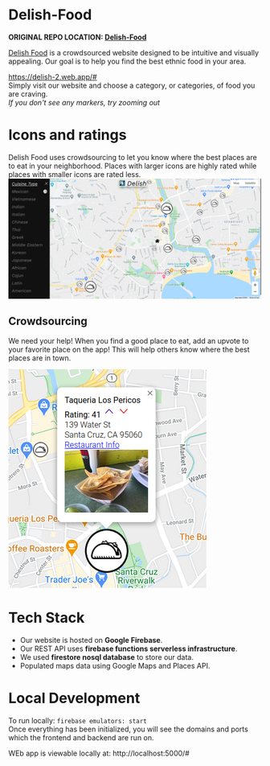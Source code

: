 # Delish-Food

**ORIGINAL REPO LOCATION: [Delish-Food](https://github.com/cyruskarsan/Delish-Food)**


[Delish Food](https://delish-2.web.app/#) is a crowdsourced website designed to be intuitive and visually appealing. Our goal is to help you find the best ethnic food in your area. 

https://delish-2.web.app/# \
Simply visit our website and choose a category, or categories, of food you are craving.\
*If you don't see any markers, try zooming out*

# Icons and ratings
Delish Food uses crowdsourcing to let you know where the best places are to eat in your neighborhood. Places with larger icons are highly rated while places with smaller icons are rated less.
![map](readme-images/map_update.png)

## Crowdsourcing
We need your help! When you find a good place to eat, add an upvote to your favorite place on the app! This will help others know where the best places are in town. 

![upvote](readme-images/pericos.png)

# Tech Stack
* Our website is hosted on **Google Firebase**.
* Our REST API uses **firebase functions serverless infrastructure**.
* We used **firestore nosql database** to store our data. 
* Populated maps data using Google Maps and Places API.

# Local Development
To run locally: `firebase emulators: start`\
Once everything has been initialized, you will see the domains and ports which the frontend and backend are run on.

WEb app is viewable locally at: http://localhost:5000/#